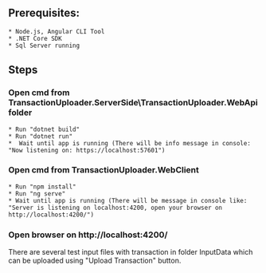 ## Prerequisites:
	* Node.js, Angular CLI Tool
	* .NET Core SDK
	* Sql Server running

## Steps
	
### Open cmd from TransactionUploader.ServerSide\TransactionUploader.WebApi folder
```
* Run "dotnet build"
* Run "dotnet run"
*  Wait until app is running (There will be info message in console: "Now listening on: https://localhost:57601")
```
###	Open cmd from TransactionUploader.WebClient
```
* Run "npm install"
* Run "ng serve"
* Wait until app is running (There will be message in console like: "Server is listening on localhost:4200, open your browser on http://localhost:4200/")
```

### Open browser on http://localhost:4200/
There are several test input files with transaction in folder InputData which can be uploaded using "Upload Transaction" button.
